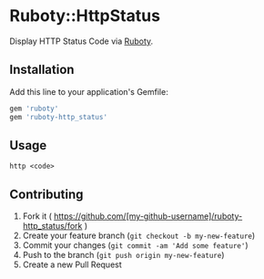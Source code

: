 # Ruboty::HttpStatus

Display HTTP Status Code via [Ruboty](https://github.com/r7kamura/ruboty).

## Installation

Add this line to your application's Gemfile:

```ruby
gem 'ruboty'
gem 'ruboty-http_status'
```

## Usage

```
http <code>
```

## Contributing

1. Fork it ( https://github.com/[my-github-username]/ruboty-http_status/fork )
2. Create your feature branch (`git checkout -b my-new-feature`)
3. Commit your changes (`git commit -am 'Add some feature'`)
4. Push to the branch (`git push origin my-new-feature`)
5. Create a new Pull Request
